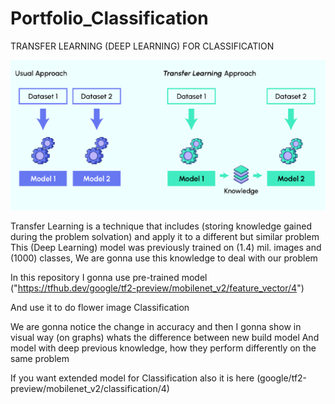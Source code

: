 # Portfolio_Classification

TRANSFER LEARNING (DEEP LEARNING) FOR CLASSIFICATION

![](https://github.com/JakubTabor/Transfer_Learning_Deep_Learning/blob/main/images/image.png)

Transfer Learning is a technique that includes (storing knowledge gained during the problem solvation) and apply it to a different but similar problem
This (Deep Learning) model was previously trained on (1.4) mil. images and (1000) classes, We are gonna use this knowledge to deal with our problem

In this repository I gonna use pre-trained model ("https://tfhub.dev/google/tf2-preview/mobilenet_v2/feature_vector/4")

And use it to do flower image Classification

We are gonna notice the change in accuracy and then I gonna show in visual way (on graphs) whats the difference between new build model 
And model with deep previous knowledge, how they perform differently on the same problem

If you want extended model for Classification also it is here (google/tf2-preview/mobilenet_v2/classification/4)
